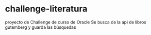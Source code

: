 # challenge-literatura
proyecto de Challenge de curso de Oracle
Se busca de la api de libros gutemberg y guarda las búsquedas
